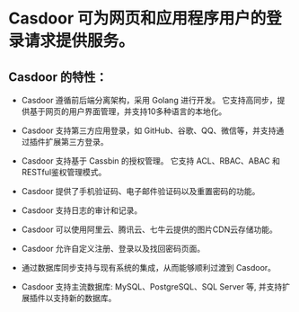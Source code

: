 # Casdoor 可为网页和应用程序用户的登录请求提供服务。

## Casdoor 的特性：
- Casdoor 遵循前后端分离架构，采用 Golang 进行开发。 它支持高同步，提供基于网页的用户界面管理，并支持10多种语言的本地化。

- Casdoor 支持第三方应用登录，如 GitHub、谷歌、QQ、微信等，并支持通过插件扩展第三方登录。

- Casdoor 支持基于 Cassbin 的授权管理。 它支持 ACL、RBAC、ABAC 和 RESTful鉴权管理模式。

- Casdoor 提供了手机验证码、电子邮件验证码以及重置密码的功能。

- Casdoor 支持日志的审计和记录。

- Casdoor 可以使用阿里云、腾讯云、七牛云提供的图片CDN云存储功能。

- Casdoor 允许自定义注册、登录以及找回密码页面。

- 通过数据库同步支持与现有系统的集成，从而能够顺利过渡到 Casdoor。

- Casdoor 支持主流数据库: MySQL、PostgreSQL、SQL Server 等, 并支持扩展插件以支持新的数据库。